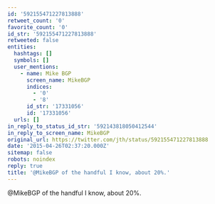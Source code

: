 ```yaml
---
id: '592155471227813888'
retweet_count: '0'
favorite_count: '0'
id_str: '592155471227813888'
retweeted: false
entities:
  hashtags: []
  symbols: []
  user_mentions:
    - name: Mike BGP
      screen_name: MikeBGP
      indices:
        - '0'
        - '8'
      id_str: '17331056'
      id: '17331056'
  urls: []
in_reply_to_status_id_str: '592143818050412544'
in_reply_to_screen_name: MikeBGP
original_url: https://twitter.com/jth/status/592155471227813888
date: '2015-04-26T02:37:20.000Z'
sitemap: false
robots: noindex
reply: true
title: '@MikeBGP of the handful I know, about 20%.'
---
```


@MikeBGP of the handful I know, about 20%.